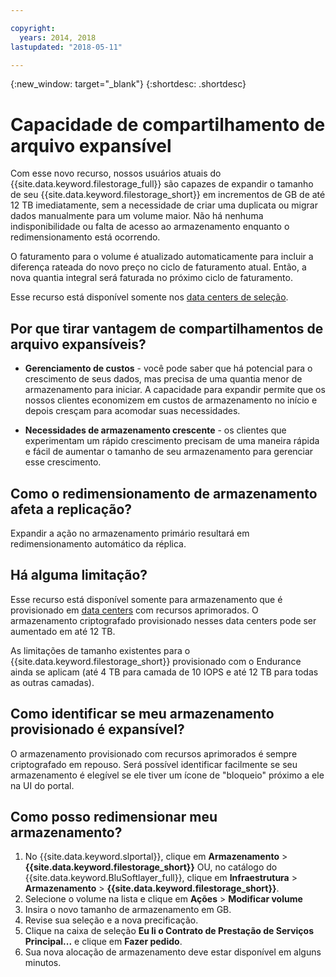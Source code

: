 ```yaml
---

copyright:
  years: 2014, 2018
lastupdated: "2018-05-11"

---
```

{:new_window: target="_blank"}
{:shortdesc: .shortdesc}

# Capacidade de compartilhamento de arquivo expansível

Com esse novo recurso, nossos usuários atuais do {{site.data.keyword.filestorage_full}} são capazes de expandir o tamanho de seu {{site.data.keyword.filestorage_short}} em incrementos de GB de até 12 TB imediatamente, sem a necessidade de criar uma duplicata ou migrar dados manualmente para um volume maior. Não há nenhuma indisponibilidade ou falta de acesso ao armazenamento enquanto o redimensionamento está ocorrendo. 

O faturamento para o volume é atualizado automaticamente para incluir a diferença rateada do novo preço no ciclo de faturamento atual. Então, a nova quantia integral será faturada no próximo ciclo de faturamento.

Esse recurso está disponível somente nos [data centers de seleção](new-ibm-block-and-file-storage-location-and-features.html). 

## Por que tirar vantagem de compartilhamentos de arquivo expansíveis?

- **Gerenciamento de custos** - você pode saber que há potencial para o crescimento de seus dados, mas precisa de uma quantia menor de armazenamento para iniciar. A capacidade para expandir permite que os nossos clientes economizem em custos de armazenamento no início e depois cresçam para acomodar suas necessidades.  

- **Necessidades de armazenamento crescente** - os clientes que experimentam um rápido crescimento precisam de uma maneira rápida e fácil de aumentar o tamanho de seu armazenamento para gerenciar esse crescimento.

## Como o redimensionamento de armazenamento afeta a replicação?

Expandir a ação no armazenamento primário resultará em redimensionamento automático da réplica.

## Há alguma limitação?

Esse recurso está disponível somente para armazenamento que é provisionado em [data centers](new-ibm-block-and-file-storage-location-and-features.html) com recursos aprimorados. O armazenamento criptografado provisionado nesses data centers pode ser aumentado em até 12 TB. 

As limitações de tamanho existentes para o {{site.data.keyword.filestorage_short}} provisionado com o Endurance ainda se aplicam (até 4 TB para camada de 10 IOPS e até 12 TB para todas as outras camadas).

## Como identificar se meu armazenamento provisionado é expansível?

O armazenamento provisionado com recursos aprimorados é sempre criptografado em repouso. Será possível identificar facilmente se seu armazenamento é elegível se ele tiver um ícone de "bloqueio" próximo a ele na UI do portal. 

## Como posso redimensionar meu armazenamento?

1. No {{site.data.keyword.slportal}}, clique em **Armazenamento** > **{{site.data.keyword.filestorage_short}}** OU, no catálogo do {{site.data.keyword.BluSoftlayer_full}}, clique em **Infraestrutura** > **Armazenamento** > **{{site.data.keyword.filestorage_short}}**.
2. Selecione o volume na lista e clique em **Ações** > **Modificar volume**
3. Insira o novo tamanho de armazenamento em GB.
4. Revise sua seleção e a nova precificação.
5. Clique na caixa de seleção **Eu li o Contrato de Prestação de Serviços Principal...** e clique em **Fazer pedido**.
6. Sua nova alocação de armazenamento deve estar disponível em alguns minutos.

